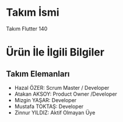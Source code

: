 # **Takım İsmi**

Takım Flutter 140

# Ürün İle İlgili Bilgiler

## Takım Elemanları
- Hazal ÖZER: Scrum Master / Developer
- Atakan AKSOY:  Product Owner /Developer
- Mizgin YAŞAR: Developer
- Mustafa TOKTAŞ: Developer
- Zinnur YILDIZ: Aktif Olmayan Üye

